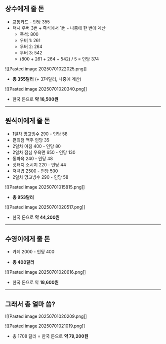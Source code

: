 ## 상수에게 줄 돈
- 교통카드 - 인당 355
- 택시 우버 3번 + 즉석에서 1번 - 나중에 한 번에 계산
	- 즉석: 800
	- 우버 1: 261
	- 우버 2: 264
	- 우버 3: 542
	- (800 + 261 + 264 + 542) / 5 = 인당 374

![[Pasted image 20250701022025.png]]


- **총 355달러** (+ 374달러, 나중에 계산)

![[Pasted image 20250701020340.png]]

- 한국 돈으로 **약 16,500원**

---
## 원식이에게 줄 돈
- 1일차 망고빙수 290 - 인당 58
- 편의점 맥주 인당 35
- 2일차 아침  400 - 인당 80
- 2일차 점심 우육면 650 - 인당 130
- 동파육 240 - 인당 48
- 멧돼지 소시지 220 - 인당 44
- 저녁밥 2500 - 인당 500
- 2일차 망고빙수 290 - 인당 58

![[Pasted image 20250701015815.png]]

- **총 953달러**

![[Pasted image 20250701020517.png]]

- 한국 돈으로 **약 44,200원**

---
## 수영이에게 줄 돈
- 카페 2000 - 인당 400

- **총 400달러**

![[Pasted image 20250701020616.png]]

- 한국 돈으로 약 **18,600원**

---
## 그래서 총 얼마 씀?
![[Pasted image 20250701020209.png]]

![[Pasted image 20250701021019.png]]

- 총 1708 달러 = 한국 돈으로 **약 79,200원**